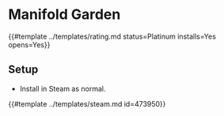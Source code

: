# Manifold Garden
<!-- script:Aliases [] -->

{{#template ../templates/rating.md status=Platinum installs=Yes opens=Yes}}

## Setup

- Install in Steam as normal.

{{#template ../templates/steam.md id=473950}}

